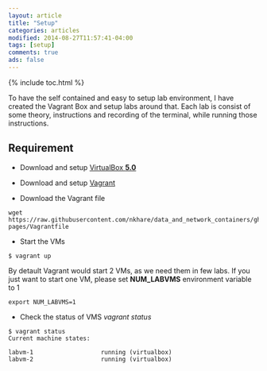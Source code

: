 ```yaml
---
layout: article
title: "Setup"
categories: articles
modified: 2014-08-27T11:57:41-04:00
tags: [setup]
comments: true
ads: false
---
```


{% include toc.html %}

To have the self contained and easy to setup lab environment, I have created the Vagrant Box and setup labs around that. Each lab is consist of some theory, instructions and recording of the terminal, while running those instructions.  

## Requirement 

- Download and setup [VirtualBox **5.0**](https://www.virtualbox.org/wiki/Downloads)

- Download and setup [Vagrant](https://www.vagrantup.com/downloads.html)

- Download  the Vagrant file

```
wget https://raw.githubusercontent.com/nkhare/data_and_network_containers/gh-pages/Vagrantfile
```

- Start the VMs

```
$ vagrant up
```

By detault Vagrant would start 2 VMs, as we need them in few labs. If you just want to start one
VM, please set **NUM_LABVMS** environment variable to 1

```
export NUM_LABVMS=1
```

- Check the status of VMS *vagrant status*

```
$ vagrant status
Current machine states:

labvm-1                   running (virtualbox)
labvm-2                   running (virtualbox)
```
